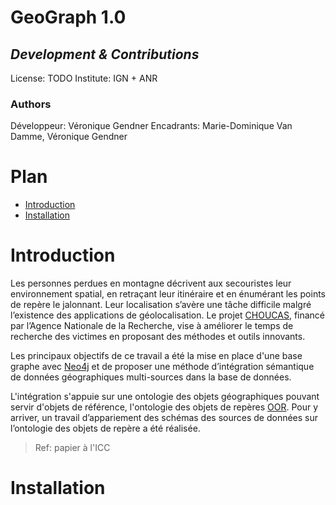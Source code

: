 # GeoGraph 1.0

## _Development & Contributions_
License:  TODO
Institute: IGN + ANR
### Authors
Développeur: Véronique Gendner
Encadrants: Marie-Dominique Van Damme, Véronique Gendner


# Plan
- [Introduction](#Introduction)
- [Installation](#Installation)


# Introduction
Les personnes perdues en montagne décrivent aux secouristes leur environnement spatial, en retraçant leur itinéraire et en énumérant les points de repère le jalonnant. Leur localisation s’avère une tâche difficile malgré l’existence des applications de géolocalisation. Le projet [CHOUCAS](http://choucas.ign.fr/), financé par l’Agence Nationale de la Recherche, vise à améliorer le temps de recherche des victimes en proposant des méthodes et outils innovants. 

Les principaux objectifs de ce travail a été la mise en place d'une base graphe avec [Neo4j](https://neo4j.com/) et de proposer une méthode d’intégration sémantique de données géographiques multi-sources dans la base de données.

L'intégration s'appuie sur une ontologie des objets géographiques pouvant servir d'objets de référence, l'ontologie des objets de repères [OOR](http://choucas.ign.fr/doc/ontologies/index-fr.html). Pour y arriver, un travail d’appariement des schémas des sources de données sur l’ontologie des objets de repère a été réalisée.

> Ref: papier à l'ICC



# Installation

